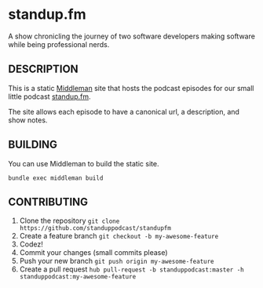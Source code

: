 standup.fm
==========

A show chronicling the journey of two software developers making software while being professional nerds.

## DESCRIPTION

This is a static [Middleman](https://middlemanapp.com) site that hosts the podcast episodes for our small little podcast [standup.fm](http://standup.fm).

The site allows each episode to have a canonical url, a description, and show notes.

## BUILDING

You can use Middleman to build the static site.

```
bundle exec middleman build
```

## CONTRIBUTING

1. Clone the repository `git clone https://github.com/standuppodcast/standupfm`
1. Create a feature branch `git checkout -b my-awesome-feature`
1. Codez!
1. Commit your changes (small commits please)
1. Push your new branch `git push origin my-awesome-feature`
1. Create a pull request `hub pull-request -b standuppodcast:master -h standuppodcast:my-awesome-feature`
